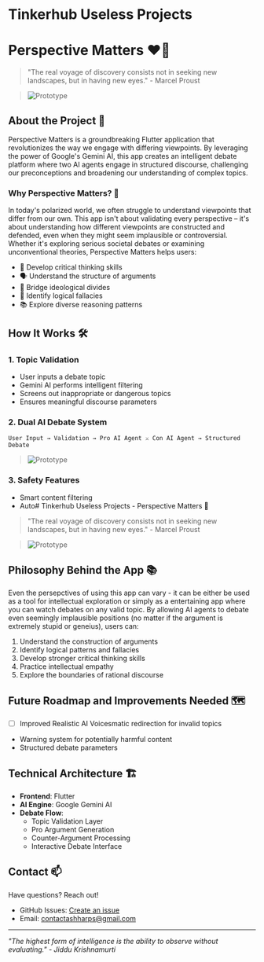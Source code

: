 # Tinkerhub Useless Projects 
# Perspective Matters ❤️‍🔥

> "The real voyage of discovery consists not in seeking new landscapes, but in having new eyes." - Marcel Proust


> ![Prototype](prototype.gif)

## About the Project 🌟

Perspective Matters is a groundbreaking Flutter application that revolutionizes the way we engage with differing viewpoints. By leveraging the power of Google's Gemini AI, this app creates an intelligent debate platform where two AI agents engage in structured discourse, challenging our preconceptions and broadening our understanding of complex topics.

### Why Perspective Matters? 🤷

In today's polarized world, we often struggle to understand viewpoints that differ from our own. This app isn't about validating every perspective – it's about understanding how different viewpoints are constructed and defended, even when they might seem implausible or controversial. Whether it's exploring serious societal debates or examining unconventional theories, Perspective Matters helps users:

- 🧠 Develop critical thinking skills
- 🗣️ Understand the structure of arguments
- 🤝 Bridge ideological divides
- 🎯 Identify logical fallacies
- 📚 Explore diverse reasoning patterns

## How It Works 🛠️

### 1. Topic Validation
- User inputs a debate topic
- Gemini AI performs intelligent filtering
- Screens out inappropriate or dangerous topics
- Ensures meaningful discourse parameters

### 2. Dual AI Debate System
```
User Input → Validation → Pro AI Agent ⚔️ Con AI Agent → Structured Debate
```
> ![Prototype](workflow.png)

### 3. Safety Features
- Smart content filtering
- Auto# Tinkerhub Useless Projects -  Perspective Matters 🤔

> "The real voyage of discovery consists not in seeking new landscapes, but in having new eyes." - Marcel Proust


> ![Prototype](prototype.gif)


## Philosophy Behind the App 📚

Even the persepctives of using this app can vary - it can be either be used as a tool for intellectual exploration or simply as a entertaining app where you can watch debates on any valid topic. By allowing AI agents to debate even seemingly implausible positions (no matter if the argument is extremely stupid or geneius), users can:

1. Understand the construction of arguments
2. Identify logical patterns and fallacies
3. Develop stronger critical thinking skills
4. Practice intellectual empathy
5. Explore the boundaries of rational discourse


## Future Roadmap and Improvements Needed 🗺️

- [ ] Improved Realistic AI Voicesmatic redirection for invalid topics
- Warning system for potentially harmful content
- Structured debate parameters

## Technical Architecture 🏗️

- **Frontend**: Flutter
- **AI Engine**: Google Gemini AI
- **Debate Flow**:
  - Topic Validation Layer
  - Pro Argument Generation
  - Counter-Argument Processing
  - Interactive Debate Interface

## Contact 📫

Have questions? Reach out!
- GitHub Issues: [Create an issue](https://github.com/yourusername/perspective-matters/issues)
- Email: contactashharps@gmail.com

---

*"The highest form of intelligence is the ability to observe without evaluating." - Jiddu Krishnamurti*
